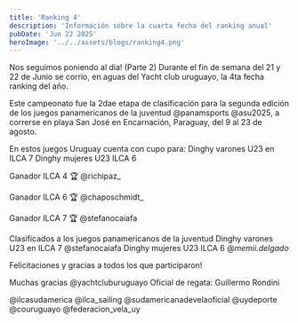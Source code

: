 ```yaml
---
title: 'Ranking 4'
description: 'Información sobre la cuarta fecha del ranking anual'
pubDate: 'Jun 22 2025'
heroImage: '../../assets/blogs/ranking4.png'
---
```

Nos seguimos poniendo al dia! (Parte 2)
Durante el fin de semana del 21 y 22 de Junio se corrio, en aguas del Yacht club uruguayo, la 4ta fecha ranking del año.

Este campeonato fue la 2dae etapa de clasificación para la segunda edición de los juegos panamericanos de la juventud @panamsports @asu2025, a correrse en playa San José en Encarnación, Paraguay, del 9 al 23 de agosto.

En estos juegos Uruguay cuenta con cupo para:
Dinghy varones U23 en ILCA 7
Dinghy mujeres U23 ILCA 6

Ganador ILCA 4 🏆
@richipaz_

Ganador ILCA 6 🏆
@chaposchmidt_

Ganador ILCA 7 🏆
@stefanocaiafa

Clasificados a los juegos panamericanos de la juventud
Dinghy varones U23 en ILCA 7 @stefanocaiafa
Dinghy mujeres U23 ILCA 6 @_memii.delgado_

Felicitaciones y gracias a todos los que participaron!

Muchas gracias @yachtcluburuguayo
Oficial de regata: Guillermo Rondini

@ilcasudamerica @ilca_sailing @sudamericanadevelaoficial @uydeporte @couruguayo @federacion_vela_uy